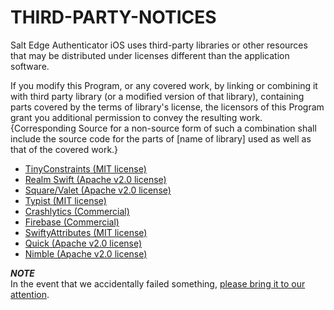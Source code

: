 # THIRD-PARTY-NOTICES

Salt Edge Authenticator iOS uses third-party libraries or other resources that may be distributed under licenses different than the application software.  

If you modify this Program, or any covered work, by linking or combining it with third party library (or a modified version of that library), containing parts covered by the terms of library's license, the licensors of this Program grant you additional permission to convey the resulting work. {Corresponding Source for a non-source form of such a combination shall include the source code for the parts of [name of library] used as well as that of the covered work.}  

* [TinyConstraints (MIT license)](https://raw.githubusercontent.com/roberthein/TinyConstraints/master/LICENSE)
* [Realm Swift (Apache v2.0 license)](https://raw.githubusercontent.com/realm/realm-cocoa/master/LICENSE)
* [Square/Valet (Apache v2.0 license)](https://raw.githubusercontent.com/square/Valet/master/LICENSE)
* [Typist (MIT license)](https://raw.githubusercontent.com/totocaster/Typist/master/LICENSE)
* [Crashlytics (Commercial)](http://try.crashlytics.com/)
* [Firebase (Commercial)](https://firebase.google.com/terms)
* [SwiftyAttributes (MIT license)](https://raw.githubusercontent.com/eddiekaiger/SwiftyAttributes/master/LICENSE)
* [Quick (Apache v2.0 license)](https://raw.githubusercontent.com/Quick/Quick/master/LICENSE)
* [Nimble (Apache v2.0 license)](https://raw.githubusercontent.com/Quick/Nimble/master/LICENSE)
    
***NOTE***  
In the event that we accidentally failed something, [please bring it to our attention](mailto:authenticator@saltedge.com).